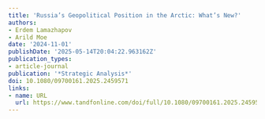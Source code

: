 ```yaml
---
title: 'Russia’s Geopolitical Position in the Arctic: What’s New?'
authors:
- Erdem Lamazhapov
- Arild Moe
date: '2024-11-01'
publishDate: '2025-05-14T20:04:22.963162Z'
publication_types:
- article-journal
publication: '*Strategic Analysis*'
doi: 10.1080/09700161.2025.2459571
links:
- name: URL
  url: https://www.tandfonline.com/doi/full/10.1080/09700161.2025.2459571
---
```

